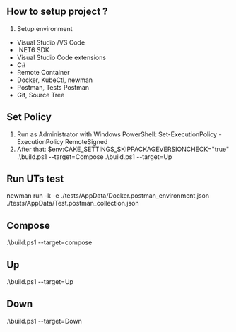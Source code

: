 ## How to setup project ?
1. Setup environment
- Visual Studio /VS Code
- .NET6 SDK
- Visual Studio Code extensions
- C#
- Remote Container
- Docker, KubeCtl, newman
- Postman, Tests Postman
- Git, Source Tree

## Set Policy
1. Run as Administrator with Windows PowerShell: 
  Set-ExecutionPolicy -ExecutionPolicy RemoteSigned
2. After that:
  $env:CAKE_SETTINGS_SKIPPACKAGEVERSIONCHECK="true"
  .\build.ps1 --target=Compose
  .\build.ps1 --target=Up
  
## Run UTs test

newman run -k -e ./tests/AppData/Docker.postman_environment.json ./tests/AppData/Test.postman_collection.json

## Compose
.\build.ps1 --target=compose
## Up
.\build.ps1 --target=Up
## Down
.\build.ps1 --target=Down